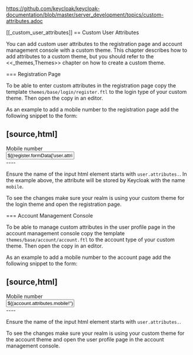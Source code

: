 https://github.com/keycloak/keycloak-documentation/blob/master/server_development/topics/custom-attributes.adoc


[[_custom_user_attributes]]
== Custom User Attributes

You can add custom user attributes to the registration page and account management console with a custom theme. This chapter describes how to add attributes
to a custom theme, but you should refer to the <<_themes,Themes>> chapter on how to create a custom theme.

=== Registration Page

To be able to enter custom attributes in the registration page copy the template `themes/base/login/register.ftl` to the login type of your custom theme. Then
open the copy in an editor.

As an example to add a mobile number to the registration page add the following snippet to the form:

[source,html]
----
<div class="form-group">
   <div class="${properties.kcLabelWrapperClass!}">
       <label for="user.attributes.mobile" class="${properties.kcLabelClass!}">Mobile number</label>
   </div>

   <div class="${properties.kcInputWrapperClass!}">
       <input type="text" class="${properties.kcInputClass!}" id="user.attributes.mobile" name="user.attributes.mobile" value="${(register.formData['user.attributes.mobile']!'')}"/>
   </div>
</div>
----

Ensure the name of the input html element starts with `user.attributes.`. In the example above, the attribute will be stored by Keycloak with the name `mobile`.

To see the changes make sure your realm is using your custom theme for the login theme and open the registration page.

=== Account Management Console

To be able to manage custom attributes in the user profile page in the account management console copy the template `themes/base/account/account.ftl` to the
account type of your custom theme. Then open the copy in an editor.

As an example to add a mobile number to the account page add the following snippet to the form:

[source,html]
----
<div class="form-group">
   <div class="col-sm-2 col-md-2">
       <label for="user.attributes.mobile" class="control-label">Mobile number</label>
   </div>

   <div class="col-sm-10 col-md-10">
       <input type="text" class="form-control" id="user.attributes.mobile" name="user.attributes.mobile" value="${(account.attributes.mobile!'')}"/>
   </div>
</div>
----

Ensure the name of the input html element starts with `user.attributes.`.

To see the changes make sure your realm is using your custom theme for the account theme and open the user profile page in the account management console.